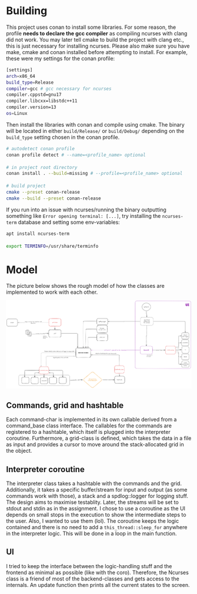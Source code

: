 # Building

This project uses conan to install some libraries. For some reason, the profile __needs to declare the gcc compiler__ as compiling ncurses with clang did not work. You may later tell cmake to build the project with clang etc., this is just necessary for installing ncurses. Please also make sure you have make, cmake and conan installed before attempting to install. 
For example, these were my settings for the conan profile:

```sh
[settings]
arch=x86_64
build_type=Release
compiler=gcc # gcc necessary for ncurses
compiler.cppstd=gnu17
compiler.libcxx=libstdc++11
compiler.version=13
os=Linux

```

Then install the libraries with conan and compile using cmake.
The binary will be located in either `build/Release/` or `build/Debug/` depending on the `build_type` setting chosen in the conan profile.

```sh
# autodetect conan profile
conan profile detect # --name=<profile_name> optional

# in project root directory
conan install . --build=missing # --profile=<profile_name> optional

# build project
cmake --preset conan-release
cmake --build --preset conan-release
```

If you run into an issue with ncurses/running the binary outputting something like `Error opening terminal: [...]`, try installing the `ncurses-term` database and setting some env-variables:

```sh
apt install ncurses-term

export TERMINFO=/usr/share/terminfo
```

# Model

The picture below shows the rough model of how the classes are implemented to work with each other.

![dracula interpreter model](dracula_interpreter_model.png)

## Commands, grid and hashtable

Each command-char is implemented in its own callable derived from a command_base class interface. The callables for the commands are registered to a hashtable, which itself is plugged into the interpreter coroutine.
Furthermore, a grid-class is defined, which takes the data in a file as input and provides a cursor to move around the stack-allocated grid in the object.

## Interpreter coroutine

The interpreter class takes a hashtable with the commands and the grid. Additionally, it takes a specific buffer/stream for input and output (as some commands work with those), a stack and a spdlog::logger for logging stuff. The design aims to maximise testablity. Later, the streams will be set to stdout and stdin as in the assignment.
I chose to use a coroutine as the UI depends on small stops in the execution to show the intermediate steps to the user. Also, I wanted to use them (lol). The coroutine keeps the logic contained and there is no need to add a `this_thread::sleep_for` anywhere in the interpreter logic. This will be done in a loop in the main function. 

## UI

I tried to keep the interface between the logic-handling stuff and the frontend as minimal as possible (like with the coro). Therefore, the Ncurses class is a friend of most of the backend-classes and gets access to the internals. An update function then prints all the current states to the screen.
